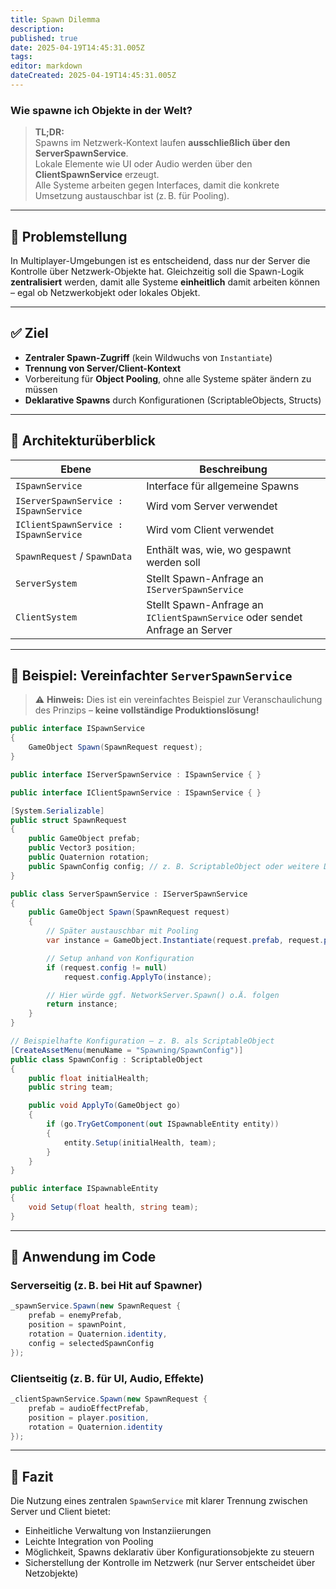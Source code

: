 ```yaml
---
title: Spawn Dilemma
description: 
published: true
date: 2025-04-19T14:45:31.005Z
tags: 
editor: markdown
dateCreated: 2025-04-19T14:45:31.005Z
---
```


### Wie spawne ich Objekte in der Welt?

> **TL;DR:**  
> Spawns im Netzwerk-Kontext laufen **ausschließlich über den ServerSpawnService**.  
> Lokale Elemente wie UI oder Audio werden über den **ClientSpawnService** erzeugt.  
> Alle Systeme arbeiten gegen Interfaces, damit die konkrete Umsetzung austauschbar ist (z. B. für Pooling).

---

## 🧩 Problemstellung

In Multiplayer-Umgebungen ist es entscheidend, dass nur der Server die Kontrolle über Netzwerk-Objekte hat. Gleichzeitig soll die Spawn-Logik **zentralisiert** werden, damit alle Systeme **einheitlich** damit arbeiten können – egal ob Netzwerkobjekt oder lokales Objekt.

---

## ✅ Ziel

- **Zentraler Spawn-Zugriff** (kein Wildwuchs von `Instantiate`)
- **Trennung von Server/Client-Kontext**
- Vorbereitung für **Object Pooling**, ohne alle Systeme später ändern zu müssen
- **Deklarative Spawns** durch Konfigurationen (ScriptableObjects, Structs)

---

## 🧱 Architekturüberblick

| Ebene | Beschreibung |
| --- | --- |
| `ISpawnService` | Interface für allgemeine Spawns |
| `IServerSpawnService : ISpawnService` | Wird vom Server verwendet |
| `IClientSpawnService : ISpawnService` | Wird vom Client verwendet |
| `SpawnRequest` / `SpawnData` | Enthält was, wie, wo gespawnt werden soll |
| `ServerSystem` | Stellt Spawn-Anfrage an `IServerSpawnService` |
| `ClientSystem` | Stellt Spawn-Anfrage an `IClientSpawnService` oder sendet Anfrage an Server |

---

## 🧪 Beispiel: Vereinfachter `ServerSpawnService`

> ⚠️ **Hinweis:** Dies ist ein vereinfachtes Beispiel zur Veranschaulichung des Prinzips – **keine vollständige Produktionslösung!**

```csharp
public interface ISpawnService
{
    GameObject Spawn(SpawnRequest request);
}

public interface IServerSpawnService : ISpawnService { }

public interface IClientSpawnService : ISpawnService { }

[System.Serializable]
public struct SpawnRequest
{
    public GameObject prefab;
    public Vector3 position;
    public Quaternion rotation;
    public SpawnConfig config; // z. B. ScriptableObject oder weitere Daten
}
```

```csharp
public class ServerSpawnService : IServerSpawnService
{
    public GameObject Spawn(SpawnRequest request)
    {
        // Später austauschbar mit Pooling
        var instance = GameObject.Instantiate(request.prefab, request.position, request.rotation);

        // Setup anhand von Konfiguration
        if (request.config != null)
            request.config.ApplyTo(instance);

        // Hier würde ggf. NetworkServer.Spawn() o.Ä. folgen
        return instance;
    }
}
```

```csharp
// Beispielhafte Konfiguration – z. B. als ScriptableObject
[CreateAssetMenu(menuName = "Spawning/SpawnConfig")]
public class SpawnConfig : ScriptableObject
{
    public float initialHealth;
    public string team;

    public void ApplyTo(GameObject go)
    {
        if (go.TryGetComponent(out ISpawnableEntity entity))
        {
            entity.Setup(initialHealth, team);
        }
    }
}

public interface ISpawnableEntity
{
    void Setup(float health, string team);
}
```

---

## 📌 Anwendung im Code

### Serverseitig (z. B. bei Hit auf Spawner)

```csharp
_spawnService.Spawn(new SpawnRequest {
    prefab = enemyPrefab,
    position = spawnPoint,
    rotation = Quaternion.identity,
    config = selectedSpawnConfig
});
```

### Clientseitig (z. B. für UI, Audio, Effekte)

```csharp
_clientSpawnService.Spawn(new SpawnRequest {
    prefab = audioEffectPrefab,
    position = player.position,
    rotation = Quaternion.identity
});
```

---

## 🧼 Fazit

Die Nutzung eines zentralen `SpawnService` mit klarer Trennung zwischen Server und Client bietet:

- Einheitliche Verwaltung von Instanziierungen
- Leichte Integration von Pooling
- Möglichkeit, Spawns deklarativ über Konfigurationsobjekte zu steuern
- Sicherstellung der Kontrolle im Netzwerk (nur Server entscheidet über Netzobjekte)